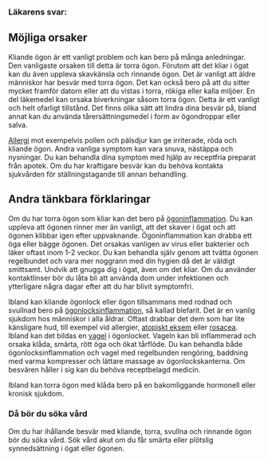 ### Läkarens svar:

Möjliga orsaker
---------------

Kliande ögon är ett vanligt problem och kan bero på många anledningar. Den vanligaste orsaken till detta är torra ögon. Förutom att det kliar i ögat kan du även uppleva skavkänsla och rinnande ögon. Det är vanligt att äldre människor har besvär med torra ögon. Det kan också bero på att du sitter mycket framför datorn eller att du vistas i torra, rökiga eller kalla miljöer. En del läkemedel kan orsaka biverkningar såsom torra ögon. Detta är ett vanligt och helt ofarligt tillstånd. Det finns olika sätt att lindra dina besvär på, bland annat kan du använda tårersättningsmedel i form av ögondroppar eller salva.

[Allergi](https://www.kry.se/fakta/allergi/ "allergi") mot exempelvis pollen och pälsdjur kan ge irriterade, röda och kliande ögon. Andra vanliga symptom kan vara snuva, nästäppa och nysningar. Du kan behandla dina symptom med hjälp av receptfria preparat från apotek. Om du har kraftigare besvär kan du behöva kontakta sjukvården för ställningstagande till annan behandling.

Andra tänkbara förklaringar
---------------------------

Om du har torra ögon som kliar kan det bero på [ögoninflammation](https://www.kry.se/fakta/ogoninflammation/ "ogoninflammation"). Du kan uppleva att ögonen rinner mer än vanligt, att det skaver i ögat och att ögonen klibbar igen efter uppvaknande. Ögoninflammation kan drabba ett öga eller bägge ögonen. Det orsakas vanligen av virus eller bakterier och läker oftast inom 1-2 veckor. Du kan behandla själv genom att tvätta ögonen regelbundet och vara mer noggrann med din hygien då det är väldigt smittsamt. Undvik att gnugga dig i ögat, även om det kliar. Om du använder kontaktlinser bör du låta bli att använda dom under infektionen och ytterligare några dagar efter att du har blivit symptomfri.

Ibland kan kliande ögonlock eller ögon tillsammans med rodnad och svullnad bero på [ögonlocksinflammation](https://www.kry.se/fakta/ogonlocksinflammation/ "ogonlocksinflammation"), så kallad blefarit. Det är en vanlig sjukdom hos människor i alla åldrar. Oftast drabbar det dem som har lite känsligare hud, till exempel vid allergier, [atopiskt eksem](https://www.kry.se/fakta/atopiskt-eksem/ "atopiskt-eksem") eller [rosacea](https://www.kry.se/fakta/rosacea/ "rosacea"). Ibland kan det bildas en [vagel](https://www.kry.se/fakta/vagel/ "vagel") i ögonlocket. Vageln kan bli inflammerad och orsaka klåda, smärta, rött öga och ökat tårflöde. Du kan behandla både ögonlocksinflammation och vagel med regelbunden rengöring, baddning med varma kompresser och lättare massage av ögonlockskanterna. Om besvären håller i sig kan du behöva receptbelagd medicin.

Ibland kan torra ögon med klåda bero på en bakomliggande hormonell eller kronisk sjukdom.

### Då bör du söka vård

Om du har ihållande besvär med kliande, torra, svullna och rinnande ögon bör du söka vård. Sök vård akut om du får smärta eller plötslig synnedsättning i ögat eller ögonen.